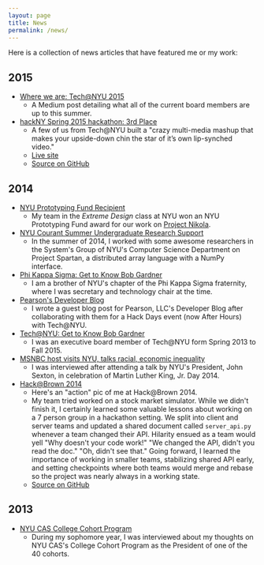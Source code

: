 ```yaml
---
layout: page
title: News
permalink: /news/
---
```


Here is a collection of news articles that have featured me or my work:

## 2015
- [Where we are: Tech@NYU
2015](https://medium.com/@TechatNYU/where-we-are-tech-nyu-2015-a5916a25fbfa)
  + A Medium post detailing what all of the current board members are up to
    this summer.
- [hackNY Spring 2015 hackathon: 3rd Place](http://challengepost.com/software/chintastic-photo-booth)
  + A few of us from Tech@NYU built a "crazy multi-media mashup that makes your
    upside-down chin the star of it’s own lip-synched video."
  + [Live site](http://chintastic.co/)
  + [Source on GitHub](https://github.com/rgardner/chintastic)


## 2014
- [NYU Prototyping Fund Recipient](http://nyuentrepreneur.com/announcing-the-fall-14-prototyping-fund-awards/)
  + My team in the *Extreme Design* class at NYU won an NYU Prototyping Fund
    award for our work on [Project Nikola](http://project-nikola.github.io/).
- [NYU Courant Summer Undergraduate Research Support](http://news.cs.nyu.edu/News.html)
  + In the summer of 2014, I worked with some awesome researchers in the
    System's Group of NYU's Computer Science Department on Project Spartan,
    a distributed array language with a NumPy interface.
- [Phi Kappa Sigma: Get to Know Bob Gardner](https://www.facebook.com/NYUSkulls/photos/a.761902210542949.1073741830.322590137807494/772882586111578/?type=1)
  + I am a brother of NYU's chapter of the Phi Kappa Sigma fraternity, where
    I was secretary and technology chair at the time.
- [Pearson's Developer Blog](http://developer.pearson.com/blog/recap-technyus-hacknight-pearsons-new-york-office)
  + I wrote a guest blog post for Pearson, LLC's Developer Blog after
    collaborating with them for a Hack Days event (now After Hours) with
    Tech@NYU.
- [Tech@NYU: Get to Know Bob Gardner](http://techatnyu.tumblr.com/post/82200405221/get-to-know-bob-gardner)
  + I was an executive board member of Tech@NYU form Spring 2013 to Fall 2015.
- [MSNBC host visits NYU, talks racial, economic inequality](http://www.nyunews.com/2014/02/08/mlk-2/)
  + I was interviewed after attending a talk by NYU's President, John Sexton, in
    celebration of Martin Luther King, Jr. Day 2014.
- [Hack@Brown
2014](http://www.browndailyherald.com/2014/01/27/student-programmers-code-night-hackathon/)
  + Here's an "action" pic of me at Hack@Brown 2014.
  + My team tried worked on a stock market simulator. While we didn't finish
    it, I certainly learned some valuable lessons about working on a 7 person
    group in a hackathon setting. We split into client and server teams and
    updated a shared document called `server_api.py` whenever a team changed
    their API. Hilarity ensued as a team would yell "Why doesn't your code
    work!" "We changed the API, didn't you read the doc." "Oh, didn't see
    that." Going forward, I learned the importance of working in smaller teams,
    stabilizing shared API early, and setting checkpoints where both teams
    would merge and rebase so the project was nearly always in a working state.
  + [Source on GitHub](https://github.com/J-N/StockMarket)


## 2013
- [NYU CAS College Cohort Program](http://www.nyunews.com/2013/09/11/cohort/)
  + During my sophomore year, I was interviewed about my thoughts on NYU CAS's
    College Cohort Program as the President of one of the 40 cohorts.
